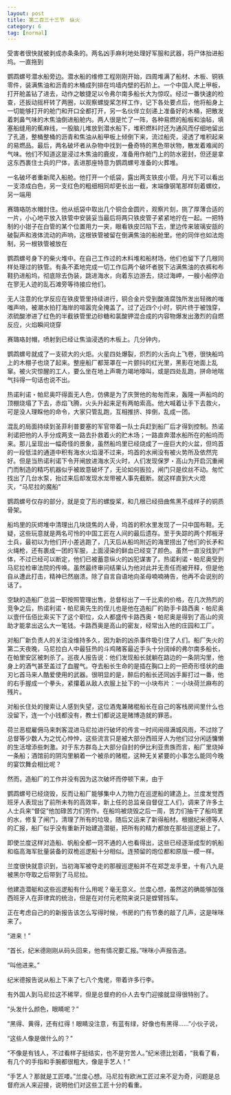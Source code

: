 ```yaml
---
layout: post
title: 第二百三十三节　纵火
category: 6
tag: [normal]
---
```


受害者很快就被剥成赤条条的。两名凶手麻利地处理好军服和武器，将尸体抬进船坞。一直拖到

鹦鹉螺号潜水船旁边。潜水船的维修工程刚刚开始，四周堆满了船材、木板、铜铁零件，装满焦油和沥青的木桶成列排在坞墙内壁的石阶上。一个中国人爬上甲板，打开舱盖钻了进去，动作之敏捷足以令弗尔南多船长大为惊叹。经过一番快速的检查，还扳动摇杆转了两圈，以观察螺旋桨怎样工作，记下各处要点后，他将船身上一切能够打开的舱门和开口全都打开，另一名伙伴立刻递上准备好的木桶，把散发着刺鼻气味的木焦油倒进船舱内。两人很是忙了一阵，各种易燃的船板和油毡，填塞船缝用的蕉麻线，一股脑儿堆放到潜水船下，堆积燃料时还为通风而仔细地留出了孔道，整桶整桶的沥青和焦油从船甲板上倾倒下来，流过船壳，浸透了堆积起来的易燃品。最后，两名破坏者从杂物中找到一叠奇特的黑色带状物，散发着难闻的气味。他们不知道这是浸过木焦油的鹿皮，准备用作舱门上的防水密封，但还是拿这东西裹住士兵的尸体，丢进那座特意为鹦鹉螺号准备的火葬堆。

一名破坏者重新爬入船舱。他打开一个纸袋，露出两支铁皮小管。月光下可以看出一支漆成白色，另一支红色的粗细相同却更长出一截，末端像钢笔那样刻着螺纹，另一端用

赛璐珞防水帽封住。他从纸袋中取出几个铜合金圆片，观察片刻，挑了厚薄合适的一片，小心地平放入铁管中安装妥当最后将两只铁皮管子紧紧地拧在一起。一把特制的小钳子在白管的某个位置用力一夹，眼看铁皮凹陷下去，里边传来玻璃安瓿的破裂声和液体流动的声响，这根铁管被留在倒满焦油的船舱里。他的同伴也如法炮制，另一根铁管被放在

鹦鹉螺号身下的柴火堆中。在自己工作过的木料堆和船材场，他们也留下了几根同样处理过的铁管。有条不紊地完成一切工作后两个破坏者脱下沾满焦油的衣裤和布鞋扔进船坞，彻底除去伪装，跳进海水，向着东边游去，绕过海岬，一艘小船停泊在寥无人迹的乱石滩旁等待接应他们。

无人注意的化学反应在铁皮管里持续进行，铜合金片受到酸液腐蚀所发出轻微的嗤嗤声响，被潮水拍打海岸的喧嚣完全掩盖了。过了近四个小时，铜片终于被蚀穿，浓硫酸渗进了红色的半截铁管里边砂糖和氯酸钾混合成的内容物爆发出激烈的自燃反应，火焰瞬间烧穿

赛璐珞封帽，喷射到已经让焦油浸透的木板上。几分钟内，

鹦鹉螺号就成了一支硕大的火炬。火星四处爆裂，炽烈的火舌向上飞卷，很快船坞上的木棚子也烧了起来。整座船厂都笼罩在一片颤抖的红光里，黑影在地面上乱窜。被火灾惊醒的工人，要么坐在地上声嘶力竭地嚎叫，或是四处乱跑，拼命地喘气抖得一句话也说不出。

热诺利诺・帕尼奥吓得面无人色，仿佛是为了庆贺他的匆匆而来，轰隆一声船坞的顶棚烧塌了下去，赤焰飞腾，火头升起来足有两帕索高。他大喊着让手下去救火，可是没人理睬他的命令，大家只管乱跑，互相推挤、摔倒，乱成一团。

混乱的局面持续到圣菲利普要塞的军官带着一队士兵赶到船厂后才得到控制。热诺利诺把他的人手分成两支一路去扑救着火的贮木场；一路直奔潜水船所在的船坞而来。那儿呈现出一幅奇怪的景象，虽然船坞里已经烧成了一座巨大的火盆，但坞首的一段低洼的通道中积有海水火焰漫不过来，坞首的水闸没有被火势所及依然完好。但是当热诺利诺下令开闸放进海水灭火时，人们发现保罗・高山为开启沉重闸门而制造的精巧机器似乎被故意破坏了，无论如何扳拉，闸门只是纹丝不动。匆忙找出了几台水泵，抬过来后却发现水龙带被人事先截断。就这样直到大火熄灭，“马尼拉的魔船”

鹦鹉螺号仅存的部分，就是变了形的螺旋桨，和几根已经扭曲焦黑不成样子的铜质骨架。

船坞里的灰烬堆中清理出几块烧焦的人骨，坞首的积水里发现了一只中国布鞋。无疑，这些玩意就是两名可怜的中国工匠在人间的最后遗存。至于失踪的两个邦板牙士兵，最初以为他们开小差逃跑了，几天后从船坞附近的海里捞出了他们的长矛和火绳枪，还有裹成一团的军服，上面浸染的鲜血已经变了颜色。虽然一直没找到尸体，不过已经可以断定，他们已被蓄意纵火的凶犯谋害了。热诺利诺・帕尼奥受到马尼拉检审法院的传唤。虽然最终审问结果认为他对此并无责任而被开释，但是他自从遭此打击，精神已然崩溃。除了自言自语地向圣母喃喃祷告，他再不会说别的话了。

空缺的造船厂总监一职按照管理出售，总督标出了一千比索的价格，在几次热烈的竞争之后，热诺利诺・帕尼奥先生的侄儿也是他在造船厂的助手卡路西奥・帕尼奥以壹仟伍佰比索买下了这个职位，众人都盛传卡路西奥・帕尼奥是得到了高山的资助才能拿出这么大一笔钱。卡路西奥是高山的密友，经常出入他的庄园和工厂。

对船厂新负责人的关注没维持多久，因为新的凶杀事件吸引住了人们。船厂失火的第二天夜晚，马尼拉白人中最狂热的斗鸡赌客最近手头十分阔绰的弗尔南多船长，在帕里安区被刺杀了。巡夜人报告说：他们发现船长就躺在路边的一条阴沟里，他身上的酒气甚至盖过了血腥气。夺去船长生命的是插在胸口上的一把奇形怪状的曲刃匕首马来人酷爱使用的武器。很明显的是，醉后的船长还同凶手厮打过一番，他的右手握成一个拳头，紧攥着从敌人衣服上扯下的一小块布片：一小块荷兰麻布的残片。

对船长住处的搜索让人感到失望，这位酒鬼兼赌棍船长在自己的客栈房间里什么也没留下，连一个小钱都没有，教士们都说这是赌博造就的罪恶。

荷兰恶棍雇佣马来刺客混进马尼拉进行破坏的传言一时间闹得满城风雨，不过除了总督等少数人为之忧心忡忡，这些流言只是被大部分西班牙人为他们过分闲适慵懒的生活增添些刺激。对于东方群岛上大部分自封的伊比利亚贵族而言，船厂里烧掉一条船；酒馆前的阴沟里躺着一个被杀的赌棍，这种无关紧要的小事怎么能同今晚的宴饮舞会相比呢？

然而，造船厂的工作并没有因为这次破坏而停顿下来，由于

鹦鹉螺号已经烧毁，反而让船厂能够集中人力物力在巡逻船的建造上。兰度发觉西班牙人表现出了前所未有的高效率，新上任的总监亲自督促工人们，调来了许多土人士兵来“督促”他加碌苦力们劳作。在船坞被烧毁之后一周，苦力们抽干了船坞里的水，修复了闸门，清理了所有的垃圾，随后又运来了新得船材。根据纪米德等人的汇报，船厂似乎没有重新开始建造潜艇，把所有的精力都放在那些巡逻艇上了。

即使兰度这样对造船、帆船全都一窍不通的人也看得出，这些已经逐渐成型的帆船和临高海军批量装备的双桅巡逻船十分相似。连预留的炮位都和原版一模一样。

兰度很快就意识到，当初海军被夺走的那艘巡逻船并不在郑芝龙手里，十有八九是被黑尔夺取之后带到了马尼拉。

他建造潜艇和这些巡逻船有什么用呢？毫无意义。兰度心想，虽然这的确能够加强西班牙人在菲律宾的统治，但是在对付元老院来说只是螳臂挡车。

正在考虑自己的的新报告该怎么写得时候，书房的门有节奏的敲了几声，这是咪咪来了。

“进来！”

“首长，纪米德刚刚从码头回来，他有情况要汇报。”咪咪小声报告道。

“叫他进来。”

纪米德报告说从船上下来了七八个鬼佬，带着许多行李。

有外国人到马尼拉这不稀罕，但是总督府的仆人去专门迎接就显得很特别了。

“头发什么颜色，眼睛呢？”

“黑得、黄得，还有红得！眼睛没注意，有蓝有绿，好像也有黑得……”小伙子说，

“这些人像是做什么的？”

“不像是有钱人，不过看样子挺结实，也不是穷苦人。”纪米德比划着，“我看了看，有几个的手指和手腕都很粗大，像是手艺人！”

“手艺人？那就是工匠喽。”兰度心想。马尼拉有欧洲工匠过来不足为奇，问题是总督府派人来迎接，说明他们对这些工匠十分的看重。
